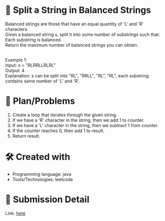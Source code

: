 
# 💼 Split a String in Balanced Strings<a name="about-project"></a>
Balanced strings are those that have an equal quantity of 'L' and 'R' characters.
<br>
Given a balanced string s, split it into some number of substrings such that:
<br>
Each substring is balanced.<br>
Return the maximum number of balanced strings you can obtain.
<br><br>

Example 1:
<br>
Input: s = "RLRRLLRLRL" <br>
Output: 4 <br>
Explanation: s can be split into "RL", "RRLL", "RL", "RL", each substring contains same number of 'L' and 'R'.

# 📜 Plan/Problems
1. Create a loop that iterates through the given string.
2. If we have a 'R' character in the string, then we add 1 to counter.
3. If we have a 'L' character in the string, then we subtract 1 from counter.
4. If the counter reaches 0, then add 1 to result.
5. Return result.


# 🛠 Created with
- Programming language: java
- Tools/Technologies: leetcode

# 💎 Submission Detail
Link: [here](https://leetcode.com/submissions/detail/1170410483/)
